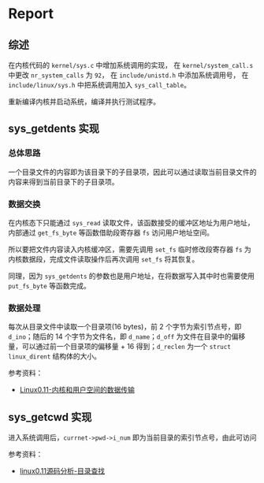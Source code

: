 # Report

## 综述

在内核代码的 ```kernel/sys.c``` 中增加系统调用的实现，
在 ```kernel/system_call.s``` 中更改 ```nr_system_calls``` 为 ```92```，
在 ```include/unistd.h``` 中添加系统调用号，
在 ```include/linux/sys.h``` 中把系统调用加入 ```sys_call_table```。

重新编译内核并启动系统，编译并执行测试程序。

## sys_getdents 实现

### 总体思路

一个目录文件的内容即为该目录下的子目录项，因此可以通过读取当前目录文件的内容来得到当前目录下的子目录项。

### 数据交换

在内核态下只能通过 ```sys_read``` 读取文件，该函数接受的缓冲区地址为用户地址，内部通过 ```get_fs_byte``` 等函数借助段寄存器 ```fs``` 访问用户地址空间。

所以要把文件内容读入内核缓冲区，需要先调用 ```set_fs``` 临时修改段寄存器 ```fs``` 为内核数据段，完成文件读取操作后再次调用 ```set_fs``` 将其恢复。

同理，因为 ```sys_getdents``` 的参数也是用户地址，在将数据写入其中时也需要使用 ```put_fs_byte``` 等函数完成。

### 数据处理

每次从目录文件中读取一个目录项(16 bytes)，前 2 个字节为索引节点号，即 ```d_ino```；随后的 14 个字节为文件名，即 ```d_name```；```d_off``` 为文件在目录中的偏移量，可以通过前一个目录项的偏移量 + 16 得到；```d_reclen``` 为一个 ```struct linux_dirent``` 结构体的大小。

参考资料：

- [Linux0.11-内核和用户空间的数据传输](https://www.elecfans.com/emb/20190402899442.html)

## sys_getcwd 实现

进入系统调用后，```currnet->pwd->i_num``` 即为当前目录的索引节点号，由此可访问

参考资料：
- [linux0.11源码分析-目录查找](https://juejin.cn/post/69148310594777579661)
